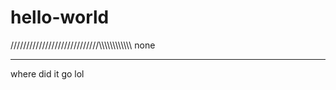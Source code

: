 hello-world
===========
////////////////////////////\\\\\\\\\\\\\\\\\\\\\\\\
none

****************************************************

where did it go lol
